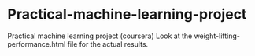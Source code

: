 # Practical-machine-learning-project
Practical machine learning project (coursera)
Look at the weight-lifting-performance.html file for the actual results.


